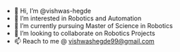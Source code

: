 - 👋 Hi, I’m @vishwas-hegde
- 👀 I’m interested in Robotics and Automation
- 🌱 I’m currently pursuing Master of Science in Robotics 
- 💞️ I’m looking to collaborate on Robotics Projects
- 📫 Reach to me @ vishwashegde99@gmail.com

